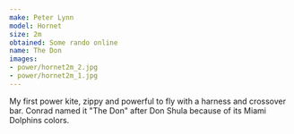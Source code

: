 ```yaml
---
make: Peter Lynn
model: Hornet
size: 2m
obtained: Some rando online
name: The Don
images:
- power/hornet2m_2.jpg
- power/hornet2m_1.jpg
---
```


My first power kite, zippy and powerful to fly with a harness and crossover bar.
Conrad named it "The Don" after Don Shula because of its Miami Dolphins colors.
